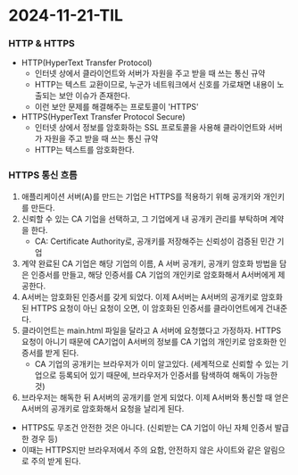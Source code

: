 # 2024-11-21-TIL

### HTTP & HTTPS

- HTTP(HyperText Transfer Protocol)
  - 인터넷 상에서 클라이언트와 서버가 자원을 주고 받을 때 쓰는 통신 규약
  - HTTP는 텍스트 교환이므로, 누군가 네트워크에서 신호를 가로채면 내용이 노출되는 보안 이슈가 존재한다.
  - 이런 보안 문제를 해결해주는 프로토콜이 'HTTPS'
- HTTPS(HyperText Transfer Protocol Secure)
  - 인터넷 상에서 정보를 암호화하는 SSL 프로토콜을 사용해 클라이언트와 서버가 자원을 주고 받을 때 쓰는 통신 규약
  - HTTP는 텍스트를 암호화한다.

### HTTPS 통신 흐름

1. 애플리케이션 서버(A)를 만드는 기업은 HTTPS를 적용하기 위해 공개키와 개인키를 만든다.
2. 신뢰할 수 있는 CA 기업을 선택하고, 그 기업에게 내 공개키 관리를 부탁하며 계약을 한다.
   - CA: Certificate Authority로, 공개키를 저장해주는 신뢰성이 검증된 민간 기업
3. 계약 완료된 CA 기업은 해당 기업의 이름, A 서버 공개키, 공개키 암호화 방법을 담은 인증서를 만들고, 해당 인증서를 CA 기업의 개인키로 암호화해서 A서버에게 제공한다.
4. A서버는 암호화된 인증서를 갖게 되었다. 이제 A서버는 A서버의 공개키로 암호화된 HTTPS 요청이 아닌 요청이 오면, 이 암호화된 인증서를 클라이언트에게 건내준다.
5. 클라이언트는 main.html 파일을 달라고 A 서버에 요청했다고 가정하자. HTTPS 요청이 아니기 때문에 CA기업이 A서버의 정보를 CA 기업의 개인키로 암호화한 인증서를 받게 된다.
   - CA 기업의 공개키는 브라우저가 이미 알고있다. (세계적으로 신뢰할 수 있는 기업으로 등록되어 있기 때문에, 브라우저가 인증서를 탐색하여 해독이 가능한 것)
6. 브라우저는 해독한 뒤 A서버의 공개키를 얻게 되었다. 이제 A서버와 통신할 때 얻은 A서버의 공개키로 암호화해서 요청을 날리게 된다.

- HTTPS도 무조건 안전한 것은 아니다. (신뢰받는 CA 기업이 아닌 자체 인증서 발급한 경우 등)
- 이때는 HTTPS지만 브라우저에서 주의 요함, 안전하지 않은 사이트와 같은 알림으로 주의 받게 된다.